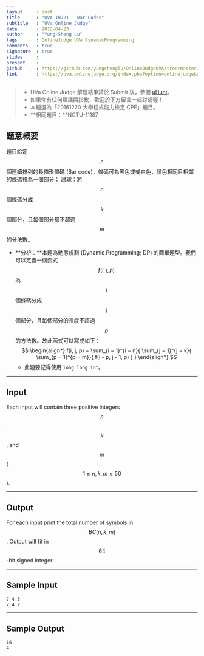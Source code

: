 ```yaml
---
layout     : post
title      : "UVA-10721 - Bar Codes"
subtitle   : "UVa Online Judge"
date       : 2018-04-23
author     : "Yung-Sheng Lu"
tags       : OnlineJudge UVa DynamicProgramming
comments   : true
signature  : true
slides     : 
present    :
github     : https://github.com/yungshenglu/OnlineJudgeUVA/tree/master/UVA-10721
link       : https://uva.onlinejudge.org/index.php?option=onlinejudge&page=show_problem&problem=1662
---
```


> * UVa Online Judge 解題結果請於 Submit 後，參閱 [uHunt](https://uhunt.onlinejudge.org/)。
> * 如果你有任何建議與指教，歡迎於下方留言一起討論喔！
> * 本題選為「20161220 大學程式能力檢定 CPE」題目。
> * **相同題目：**NCTU-11187

## 題意概要

題目給定 $$n$$ 個連續排列的長條形條碼 (Bar code)，條碼可為黑色或或白色，顏色相同且相鄰的條碼視為一個部分；
試球：將 $$n$$ 個條碼分成 $$k$$ 個部分，且每個部分都不超過 $$m$$ 的分法數。
* **分析：**本題為動態規劃 (Dynamic Programming; DP) 的簡單題型。我們可以定義一個函式 $$f(i, j, p)$$ 為$$i$$ 個條碼分成 $$j$$ 個部分，且每個部分的長度不超過 $$p$$ 的方法數。故此函式可以寫成如下：
    $$
    \begin{align*}
    f(i, j, p) = \sum_{i = 1}^{i = n}{ \sum_{j = 1}^{j = k}{ \sum_{p = 1}^{p = m}}{ f(i - p, j - 1, p) } }
    \end{align*}
    $$
    * 此題要記得使用 `long long int`。

---
## Input

Each input will contain three positive integers $$n$$, $$k$$, and $$m$$ ($$1 \le n, k, m \le 50$$).

---
## Output

For each input print the total number of symbols in $$BC(n, k, m)$$. Output will fit in $$64$$-bit signed integer.

---
## Sample Input

```
7 4 3
7 4 2
```

---
## Sample Output

```
16
4
```